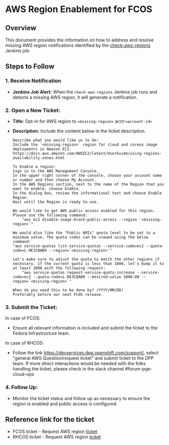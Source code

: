 # AWS Region Enablement for FCOS

## Overview

This document provides the information on how to address and resolve missing AWS region notifications identified by the [check-aws-regions](https://github.com/coreos/fedora-coreos-pipeline/blob/main/jobs/check-aws-regions.Jenkinsfile) Jenkins job. 

## Steps to Follow

### 1. Receive Notification

- **Jenkins Job Alert**: When the `check-aws-regions` Jenkins job runs and detects a missing AWS region, it will generate a notification.

### 2. Open a New Ticket:

- **Title:** Opt-in for AWS region to `<missing-region>` acct:`<account-id>`
- **Description:** Include the content below in the ticket description.

    ```
    Describe what you would like us to do:
    Include the `<missing-region>` region for cloud and coreos image deployments in Amazon EC2.
    https://docs.aws.amazon.com/AWSEC2/latest/UserGuide/using-regions-availability-zones.html

    To Enable a region:
    Sign in to the AWS Management Console.
    In the upper right corner of the console, choose your account name or number and then choose My Account.
    In the AWS Regions section, next to the name of the Region that you want to enable, choose Enable.
    In the dialog box, review the informational text and choose Enable Region.
    Wait until the Region is ready to use.

    We would like to get AWS public access enabled for this region. Please use the following command:
        "aws ec2 disable-image-block-public-access --region `<missing-region>`"

    We would also like the "Public AMIs" quota level to be set to a minimum value. The quota codes can be viewed using the below command:
	"aws service-quotas list-service-quotas --service-code=ec2 --quota-code=L-0E3CBAB9 --region=`<missing-region>`"

    Let's make sure to adjust the quota to match the other regions if necessary. If the current quota is less than 1000, let's bump it to at least 1000 with the following request:
        "aws service-quotas request-service-quota-increase --service-code=ec2 --quota-code=L-0E3CBAB9 --desired-value 1000.00 --region=`<missing-region>`"

    When do you need this to be done by? (YYYY/MM/DD)
    Preferably before our next FCOS release.
    ```

### 3. Submit the Ticket:

In case of FCOS:
- Ensure all relevant information is included and submit the ticket to the Fedora Infrastructure team.

In case of RHCOS:
- Follow the link https://devservices.dpp.openshift.com/support/, select "general AWS Question/request ticket" and submit ticket to the DPP team.
  If more direct interactions would be needed with the folks handling the ticket, please check in the slack channel #forum-pge-cloud-ops

### 4. Follow Up:

- Monitor the ticket status and follow up as necessary to ensure the region is enabled and public access is configured.

## Reference link for the ticket

- FCOS ticket - Request AWS region [ticket](https://pagure.io/fedora-infrastructure/issue/11707)
- RHCOS ticket - Request AWS region [ticket](https://issues.redhat.com/browse/DPP-16314)
